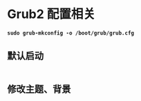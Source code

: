 # Grub2 配置相关

**`sudo grub-mkconfig -o /boot/grub/grub.cfg`**

## 默认启动

```bash

```

## 修改主题、背景 

```bash


```
